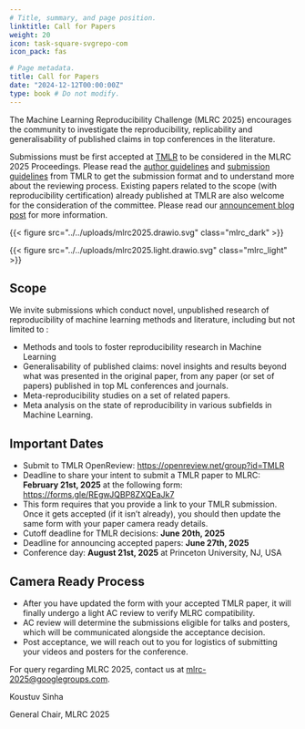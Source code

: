 ```yaml
---
# Title, summary, and page position.
linktitle: Call for Papers
weight: 20
icon: task-square-svgrepo-com
icon_pack: fas

# Page metadata.
title: Call for Papers
date: "2024-12-12T00:00:00Z"
type: book # Do not modify.
---
```


<!-- Call for papers announcement coming soon! -->

The Machine Learning Reproducibility Challenge (MLRC 2025) encourages the
community to investigate the reproducibility, replicability and generalisability
of published claims in top conferences in the literature.

Submissions must be first accepted at [TMLR](https://jmlr.org/tmlr/) to be
considered in the MLRC 2025 Proceedings. Please read the
[author guidelines](https://jmlr.org/tmlr/author-guide.html) and
[submission guidelines](https://jmlr.org/tmlr/editorial-policies.html) from TMLR
to get the submission format and to understand more about the reviewing process.
Existing papers related to the scope (with reproducibility certification)
already published at TMLR are also welcome for the consideration of the
committee. Please read our [announcement blog post](/blog/announcing_mlrc2025/)
for more information.

{{< figure src="../../uploads/mlrc2025.drawio.svg" class="mlrc_dark" >}}

{{< figure src="../../uploads/mlrc2025.light.drawio.svg" class="mlrc_light" >}}

## Scope

We invite submissions which conduct novel, unpublished research of
reproducibility of machine learning methods and literature, including but not
limited to :

- Methods and tools to foster reproducibility research in Machine Learning
- Generalisability of published claims: novel insights and results beyond what
  was presented in the original paper, from any paper (or set of papers)
  published in top ML conferences and journals.
- Meta-reproducibility studies on a set of related papers.
- Meta analysis on the state of reproducibility in various subfields in Machine
  Learning.

## Important Dates

- Submit to TMLR OpenReview: https://openreview.net/group?id=TMLR
- Deadline to share your intent to submit a TMLR paper to MLRC: **February 21st,
  2025** at the following form: https://forms.gle/REgwJQBP8ZXQEaJk7
- This form requires that you provide a link to your TMLR submission. Once it
  gets accepted (if it isn’t already), you should then update the same form with
  your paper camera ready details.
- Cutoff deadline for TMLR decisions: **June 20th, 2025**
- Deadline for announcing accepted papers: **June 27th, 2025**
- Conference day: **August 21st, 2025** at Princeton University, NJ, USA

## Camera Ready Process

- After you have updated the form with your accepted TMLR paper, it will finally
  undergo a light AC review to verify MLRC compatibility.
- AC review will determine the submissions eligible for talks and posters, which
  will be communicated alongside the acceptance decision.
- Post acceptance, we will reach out to you for logistics of submitting your
  videos and posters for the conference.

For query regarding MLRC 2025, contact us at
[mlrc-2025@googlegroups.com](mailto:mlrc-2025@googlegroups.com).

Koustuv Sinha

General Chair, MLRC 2025

<!-- ## Task Scope

We recommend you focus on the central claim of the paper. For example, if a paper introduces a new RL learning algorithm that performs better in sparse-reward environments, verify that you can re-implement the algorithm, run it on the same benchmarks and get results that are close to those in the original paper (exact reproducibility is in most cases very difficult due to minor implementation details). You do not need to reproduce all experiments in your selected paper, but only those that you feel are sufficient for you to verify the validity of the central claim.

If available, the authors’ code can and should be used; authors increasingly release their code and this is increasingly seen as an integral part of the publication process. Just re-running code is not a reproducibility study, and you need to approach any code with critical thinking and verify it does what is described in the paper and that these are sufficient to support the conclusions of the papers. Consider designing and running unit tests on the code to verify it works well and as described. Alternately, the methods presented can also be fully re-implemented according to the description in the paper. This is a higher bar for reproducibility that can take much more time, but may be helpful in detecting anomalies in the code, or shedding light on aspects of the implementation that affect results. In the end, what you choose to do will depend on your resources and how confident you want to be about the central claim of the paper.

Generally, a report should include any information future researchers or practitioners would find useful for reproducing or building upon the chosen paper. The results of any experiments should be included; a “negative result” which doesn’t support the main claims of the original paper is still valuable.

We also strongly encourage you to get in touch with the original authors to seek clarification and make sure your reproducibility report fairly reflects on their research and work with them to improve it.

## Proposed Outcomes

The goal of this challenge is not to criticize papers or the hard work of our fellow researchers. Science is not a competitive sport. Thus, the main objective of this challenge is to enable a mutually beneficial learning experience, while contributing to the research by strengthening the quality of the original paper.

Participants should produce a Reproducibility report, describing the target questions, experimental methodology, implementation details, analysis and discussion of findings, conclusions on reproducibility of the paper. This report should be posted as a contributed review on OpenReview.

The result of the reproducibility study should NOT be a simple Pass / Fail outcome. The goal should be to identify which parts of the contribution can be reproduced, and at what cost in terms of resources (computation, time, people, development effort, communication with the authors).

Participants should expect to engage in dialogue with original paper authors through the OpenReview site. Reproducibility Reports will be published at ReScience journal after peer review through OpenReview. -->
